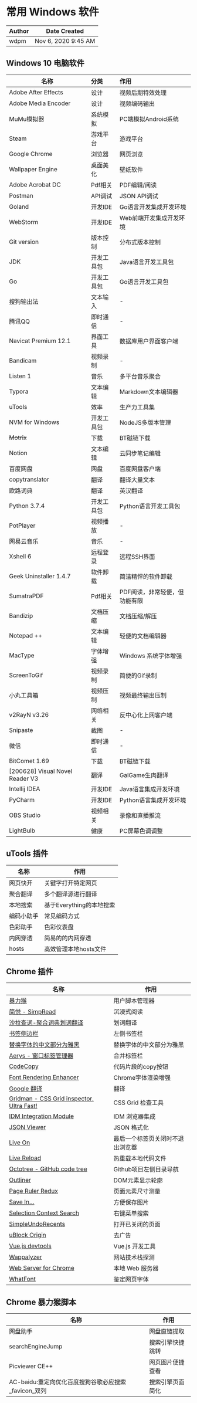 # 常用 Windows 软件

| Author       |     Date Created             |
| :----------- | -------------------- |
| wdpm | Nov 6, 2020 9:45 AM |



## Windows 10 电脑软件

| 名称                              | 分类       | 作用                          |
| --------------------------------- | :--------- | :---------------------------- |
| Adobe After Effects               | 设计       | 视频后期特效处理              |
| Adobe Media Encoder               | 设计       | 视频编码输出                  |
| MuMu模拟器                        | 系统模拟   | PC端模拟Android系统           |
| Steam                             | 游戏平台   | 游戏平台                      |
| Google Chrome                     | 浏览器     | 网页浏览                      |
| Wallpaper Engine                  | 桌面美化   | 壁纸软件                      |
| Adobe Acrobat DC                  | Pdf相关    | PDF编辑/阅读                  |
| Postman                           | API调试    | JSON API调试                  |
| Goland                            | 开发IDE    | Go语言开发集成开发环境        |
| WebStorm                          | 开发IDE    | Web前端开发集成开发环境       |
| Git version                       | 版本控制   | 分布式版本控制                |
| JDK                               | 开发工具包 | Java语言开发工具包            |
| Go                                | 开发工具包 | Go语言开发工具包              |
| 搜狗输出法                        | 文本输入   | -                             |
| 腾讯QQ                            | 即时通信   | -                             |
| Navicat Premium 12.1              | 界面工具   | 数据库用户界面客户端          |
| Bandicam                          | 视频录制   | -                             |
| Listen 1                          | 音乐       | 多平台音乐聚合                |
| Typora                            | 文本编辑   | Markdown文本编辑器            |
| uTools                            | 效率       | 生产力工具集                  |
| NVM for Windows                   | 开发工具包 | NodeJS多版本管理              |
| ~~Motrix~~                        | 下载       | BT磁链下载                    |
| Notion                            | 文本编辑   | 云同步笔记编辑                |
| 百度网盘                          | 网盘       | 百度网盘客户端                |
| copytranslator                    | 翻译       | 翻译大量文本                  |
| 欧路词典                          | 翻译       | 英汉翻译                      |
| Python 3.7.4                      | 开发工具包 | Python语言开发工具包          |
| PotPlayer                         | 视频播放   | -                             |
| 网易云音乐                        | 音乐       | -                             |
| Xshell 6                          | 远程登录   | 远程SSH界面                   |
| Geek Uninstaller 1.4.7            | 软件卸载   | 简洁精悍的软件卸载            |
| SumatraPDF                        | Pdf相关    | PDF阅读，非常轻便，但功能有限 |
| Bandizip                          | 文档压缩   | 文档压缩/解压                 |
| Notepad ++                        | 文本编辑   | 轻便的文档编辑器              |
| MacType                           | 字体增强   | Windows 系统字体增强          |
| ScreenToGif                       | 视频录制   | 简便的Gif录制                 |
| 小丸工具箱                        | 视频压制   | 视频最终输出压制              |
| v2RayN v3.26                      | 网络相关   | 反中心化上网客户端            |
| Snipaste                          | 截图       | -                             |
| 微信                              | 即时通信   | -                             |
| BitComet 1.69                     | 下载       | BT磁链下载                    |
| \[200628\] Visual Novel Reader V3 | 翻译       | GalGame生肉翻译               |
| Intellij IDEA                     | 开发IDE    | Java语言集成开发环境          |
| PyCharm                           | 开发IDE    | Python语言集成开发环境        |
| OBS Studio                        | 视频相关    | 录像和直播推流        |
| LightBulb                     | 健康    | PC屏幕色调调整        |



## uTools 插件

| 名称       | 作用                     |
| ---------- | ------------------------ |
| 网页快开   | 关键字打开特定网页       |
| 聚合翻译   | 多个翻译源进行翻译       |
| 本地搜索   | 基于Everything的本地搜索 |
| 编码小助手 | 常见编码方式             |
| 色彩助手   | 色彩仪表盘               |
| 内网穿透   | 简易的的内网穿透         |
| hosts      | 高效管理本地hosts文件    |



## Chrome 插件

| 名称                                                         | 作用                             |
| ------------------------------------------------------------ | -------------------------------- |
| [暴力猴](https://chrome.google.com/webstore/detail/jinjaccalgkegednnccohejagnlnfdag) | 用户脚本管理器                   |
| [简悦 - SimpRead](https://chrome.google.com/webstore/detail/ijllcpnolfcooahcekpamkbidhejabll) | 沉浸式阅读                       |
| [沙拉查词-聚合词典划词翻译](https://chrome.google.com/webstore/detail/cdonnmffkdaoajfknoeeecmchibpmkmg) | 划词翻译                         |
| [书签侧边栏](https://chrome.google.com/webstore/detail/jdbnofccmhefkmjbkkdkfiicjkgofkdh) | 左侧书签栏                       |
| [替换字体的中文部分为雅黑](https://chrome.google.com/webstore/detail/enpkigfhoabjjjonanmddidnnahopmcn) | 替换字体的中文部分为雅黑         |
| [Aerys - 窗口标签管理器](https://chrome.google.com/webstore/detail/kclbicheojedbinfjdjjolmciodoihkl) | 合并标签栏                       |
| [CodeCopy](https://chrome.google.com/webstore/detail/fkbfebkcoelajmhanocgppanfoojcdmg) | 代码片段的copy按钮               |
| [Font Rendering Enhancer](https://chrome.google.com/webstore/detail/hmbmmdjlcdediglgfcdkhinjdelkiock) | Chrome字体渲染增强               |
| [Google 翻译](https://chrome.google.com/webstore/detail/aapbdbdomjkkjkaonfhkkikfgjllcleb) | 翻译                             |
| [Gridman - CSS Grid inspector. Ultra Fast!](https://chrome.google.com/webstore/detail/cmplbmppmfboedgkkelpkfgaakabpicn) | CSS Grid 检查工具                |
| [IDM Integration Module](https://chrome.google.com/webstore/detail/ngpampappnmepgilojfohadhhmbhlaek) | IDM 浏览器集成                   |
| [JSON Viewer](https://chrome.google.com/webstore/detail/gbmdgpbipfallnflgajpaliibnhdgobh) | JSON 格式化                      |
| [Live On](https://chrome.google.com/webstore/detail/oficfgdfeoknbjfhommlpiekdapmnebh) | 最后一个标签页关闭时不退出浏览器 |
| [Live Reload](https://chrome.google.com/webstore/detail/jcejoncdonagmfohjcdgohnmecaipidc) | 热重载本地代码文件               |
| [Octotree - GitHub code tree](https://chrome.google.com/webstore/detail/bkhaagjahfmjljalopjnoealnfndnagc) | Github项目左侧目录导航           |
| [Outliner](https://chrome.google.com/webstore/detail/hmdacajmldpieoadpgloddgkeamdhoka) | DOM元素显示轮廓                  |
| [Page Ruler Redux](https://chrome.google.com/webstore/detail/giejhjebcalaheckengmchjekofhhmal) | 页面元素尺寸测量                 |
| [Save In…](https://chrome.google.com/webstore/detail/jpblofcpgfjikaapfedldfeilmpgkedf) | 方便保存图片                     |
| [Selection Context Search](https://chrome.google.com/webstore/detail/kplgehmegmjifbhioeldcnphfkcfckjj) | 右键菜单搜索                     |
| [SimpleUndoRecents](https://chrome.google.com/webstore/detail/kaiblbjjcealhldhdnjhpjmckgclnbca) | 打开已关闭的页面                 |
| [uBlock Origin](https://chrome.google.com/webstore/detail/cjpalhdlnbpafiamejdnhcphjbkeiagm) | 去广告                           |
| [Vue.js devtools](https://chrome.google.com/webstore/detail/nhdogjmejiglipccpnnnanhbledajbpd) | Vue.js 开发工具                  |
| [Wappalyzer](https://chrome.google.com/webstore/detail/gppongmhjkpfnbhagpmjfkannfbllamg) | 网站技术栈探测                   |
| [Web Server for Chrome](https://chrome.google.com/webstore/detail/ofhbbkphhbklhfoeikjpcbhemlocgigb) | 本地 Web 服务器                  |
| [WhatFont](https://chrome.google.com/webstore/detail/jabopobgcpjmedljpbcaablpmlmfcogm) | 鉴定网页字体                     |



## Chrome 暴力猴脚本

| 名称                                                 | 作用             |
| ---------------------------------------------------- | ---------------- |
| 网盘助手                                             | 网盘直链提取     |
| searchEngineJump                                     | 搜索引擎快捷跳转 |
| Picviewer CE++                                       | 网页图片便捷查看 |
| AC-baidu:重定向优化百度搜狗谷歌必应搜索_favicon_双列 | 搜索引擎页面简化 |

